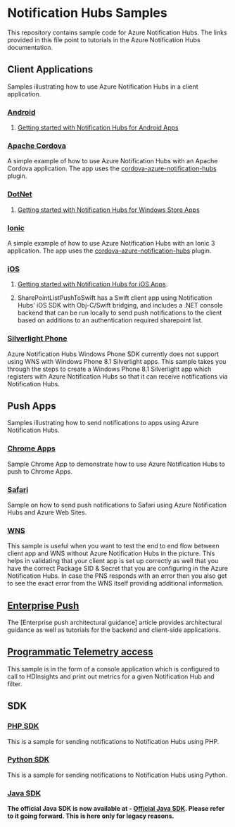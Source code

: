 # Notification Hubs Samples

This repository contains sample code for Azure Notification Hubs. The links provided in this file point to tutorials in the Azure Notification Hubs documentation.

## Client Applications

Samples illustrating how to use Azure Notification Hubs in a client application.

### [Android]

1. [Getting started with Notification Hubs for Android Apps](https://azure.microsoft.com/documentation/articles/notification-hubs-android-get-started/)

### [Apache Cordova]

A simple example of how to use Azure Notification Hubs with an Apache Cordova application. The app uses the [cordova-azure-notification-hubs](https://github.com/derek82511/cordova-azure-notification-hubs) plugin.

### [DotNet]

1. [Getting started with Notification Hubs for Windows Store Apps](https://azure.microsoft.com/documentation/articles/notification-hubs-windows-store-dotnet-get-started/)

### [Ionic]

A simple example of how to use Azure Notification Hubs with an Ionic 3 application. The app uses the [cordova-azure-notification-hubs](https://github.com/derek82511/cordova-azure-notification-hubs) plugin.

### [iOS]

1. [Getting started with Notification Hubs for iOS Apps](https://azure.microsoft.com/documentation/articles/notification-hubs-ios-get-started/).

2. SharePointListPushToSwift has a Swift client app using Notification Hubs' iOS SDK with Obj-C/Swift bridging, and includes a .NET console backend that can be run locally to send push notifications to the client based on additions to an authentication required sharepoint list.

### [Silverlight Phone]

Azure Notification Hubs Windows Phone SDK currently does not support using WNS with Windows Phone 8.1 Silverlight apps. This sample takes you through the steps to create a Windows Phone 8.1 Silverlight app which registers with Azure Notification Hubs so that it can receive notifications via Notification Hubs.

## Push Apps

Samples illustrating how to send notifications to apps using Azure Notification Hubs.

### [Chrome Apps]

Sample Chrome App to demonstrate how to use Azure Notification Hubs to push to Chrome Apps. 

### [Safari]

Sample on how to send push notifications to Safari using Azure Notification Hubs and Azure Web Sites. 

### [WNS]

This sample is useful when you want to test the end to end flow between client app and WNS without Azure Notification Hubs in the picture. This helps in validating that your client app is set up correctly as well that you have the correct Package SID & Secret that you are configuring in the Azure Notification Hubs. In case the PNS responds with an error then you also get to see the exact error from the WNS itself providing additional information.

## [Enterprise Push]

The [Enterprise push architectural guidance] article provides architectural guidance as well as tutorials for the backend and client-side applications.

## [Programmatic Telemetry access]

This sample is in the form of a console application which is configured to call to HDInsights and print out metrics for a given Notification Hub and filter.

## SDK

### [PHP SDK]

This is a sample for sending notifications to Notification Hubs using PHP.

### [Python SDK]

This is a sample for sending notifications to Notification Hubs using Python.

### [Java SDK]

**The official Java SDK is now available at - [Official Java SDK]. Please refer to it going forward. This is here only for legacy reasons.**

<!-- Sample Apps -->
[Android]: https://github.com/Azure/azure-notificationhubs-samples/tree/master/Android
[Apache Cordova]: https://github.com/Azure/azure-notificationhubs-samples/tree/master/apache-cordova
[DotNet]: https://github.com/Azure/azure-notificationhubs-samples/tree/master/dotnet
[Ionic]: https://github.com/Azure/azure-notificationhubs-samples/tree/master/ionic
[iOS]: https://github.com/Azure/azure-notificationhubs-samples/tree/master/iOS
[Silverlight Phone]: https://github.com/Azure/azure-notificationhubs-samples/tree/master/PushToSLPhoneApp

<!-- Push Apps -->
[Chrome Apps]: https://github.com/Azure/azure-notificationhubs-samples/tree/master/PushToChromeApps
[Chrome Apps tutorial]: http://azure.microsoft.com/en-us/documentation/articles/notification-hubs-chrome-get-started/
[Safari]: https://github.com/Azure/azure-notificationhubs-samples/tree/master/PushToSafari
[WNS]: https://github.com/Azure/azure-notificationhubs-samples/tree/master/PushToWNSDirectly

[Enterprise Push]: https://github.com/Azure/azure-notificationhubs-samples/tree/master/EnteprisePush
[Enterprise Push Guidance]: http://azure.microsoft.com/en-us/documentation/articles/notification-hubs-enterprise-push-architecture/
[Programmatic Telemetry access]: https://github.com/Azure/azure-notificationhubs-samples/tree/master/NHTelemetry

<!-- SDK -->
[Official Java SDK]: https://github.com/Azure/azure-notificationhubs-java-backend
[Java SDK]: https://github.com/Azure/azure-notificationhubs-samples/tree/master/notificationhubs-rest-java
[PHP SDK]: https://github.com/Azure/azure-notificationhubs-samples/tree/master/notificationhubs-rest-php
[Python SDK]: https://github.com/Azure/azure-notificationhubs-samples/tree/master/notificationhubs-rest-python
